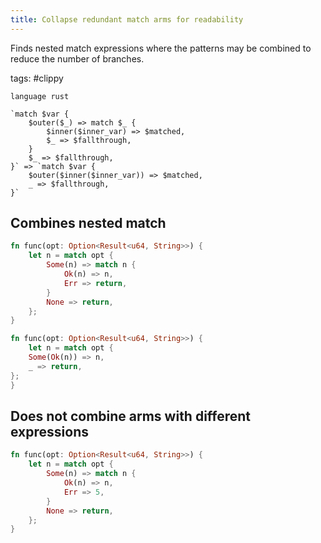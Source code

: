 ```yaml
---
title: Collapse redundant match arms for readability
---
```


Finds nested match expressions where the patterns may be combined to reduce the number of branches.

tags: #clippy

```grit
language rust

`match $var {
    $outer($_) => match $_ {
        $inner($inner_var) => $matched,
        $_ => $fallthrough,
    }
    $_ => $fallthrough,
}` => `match $var {
    $outer($inner($inner_var)) => $matched,
    _ => $fallthrough,
}`
```

## Combines nested match

```rust
fn func(opt: Option<Result<u64, String>>) {
    let n = match opt {
        Some(n) => match n {
            Ok(n) => n,
            Err => return,
        }
        None => return,
    };
}
```

```rust
fn func(opt: Option<Result<u64, String>>) {
    let n = match opt {
    Some(Ok(n)) => n,
    _ => return,
};
}
```

## Does not combine arms with different expressions

```rust
fn func(opt: Option<Result<u64, String>>) {
    let n = match opt {
        Some(n) => match n {
            Ok(n) => n,
            Err => 5,
        }
        None => return,
    };
}
```
